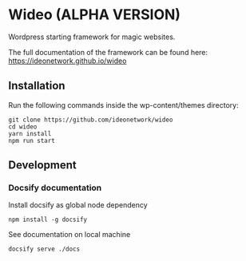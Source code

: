 # Wideo (ALPHA VERSION)

Wordpress starting framework for magic websites.

The full documentation of the framework can be found here: https://ideonetwork.github.io/wideo

## Installation

Run the following commands inside the wp-content/themes directory:

```shell
git clone https://github.com/ideonetwork/wideo
cd wideo
yarn install
npm run start
```

## Development

### Docsify documentation

Install docsify as global node dependency

```shell
npm install -g docsify
```

See documentation on local machine

```shell
docsify serve ./docs
```

